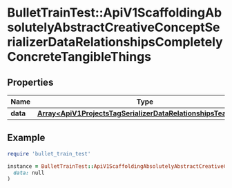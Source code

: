 # BulletTrainTest::ApiV1ScaffoldingAbsolutelyAbstractCreativeConceptSerializerDataRelationshipsCompletelyConcreteTangibleThings

## Properties

| Name | Type | Description | Notes |
| ---- | ---- | ----------- | ----- |
| **data** | [**Array&lt;ApiV1ProjectsTagSerializerDataRelationshipsTeamData&gt;**](ApiV1ProjectsTagSerializerDataRelationshipsTeamData.md) |  | [optional] |

## Example

```ruby
require 'bullet_train_test'

instance = BulletTrainTest::ApiV1ScaffoldingAbsolutelyAbstractCreativeConceptSerializerDataRelationshipsCompletelyConcreteTangibleThings.new(
  data: null
)
```

